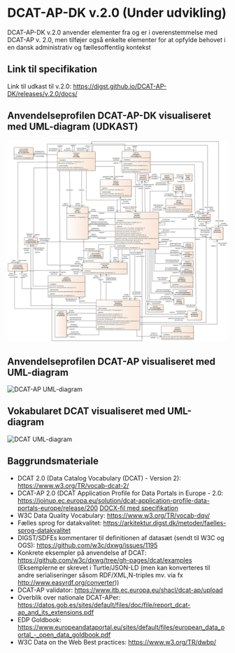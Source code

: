 # DCAT-AP-DK v.2.0 (Under udvikling)
DCAT-AP-DK v.2.0 anvender elementer fra og er i overenstemmelse med DCAT-AP v. 2.0, men tilføjer også enkelte elementer for at opfylde behovet i en dansk administrativ og fællesoffentlig kontekst

## Link til specifikation
Link til udkast til v.2.0: https://digst.github.io/DCAT-AP-DK/releases/v.2.0/docs/

## Anvendelseprofilen DCAT-AP-DK visualiseret med UML-diagram (UDKAST)
![DCAT-AP-DK UML-diagram](https://github.com/digst/DCAT-AP-DK/raw/master/releases/v.2.0/docs/img/Figur-DCAT-AP-DK-v2-UML.png "UDKAST DCAT-AP-DK UML Diagram")


## Anvendelseprofilen DCAT-AP visualiseret med UML-diagram
![DCAT-AP UML-diagram](https://joinup.ec.europa.eu/sites/default/files/distribution/access_url/2019-12/b6864a7d-4b8b-4fbe-8f03-5e0c3df002af/DCAT_AP_2.0.0.png "DCAT-AP UML Diagram")

## Vokabularet DCAT visualiseret med UML-diagram
![DCAT UML-diagram](https://www.w3.org/TR/vocab-dcat-2/images/DCAT-summary-all-attributes.png "DCAT UML Diagram")


## Baggrundsmateriale
* DCAT 2.0 (Data Catalog Vocabulary (DCAT) - Version 2): https://www.w3.org/TR/vocab-dcat-2/  
* DCAT-AP 2.0 (DCAT Application Profile for Data Portals in Europe - 2.0: https://joinup.ec.europa.eu/solution/dcat-application-profile-data-portals-europe/release/200 [DOCX-fil med specifikation](https://joinup.ec.europa.eu/sites/default/files/distribution/access_url/2019-12/a3dc67cb-6670-4ad2-83b9-61b118aec1f0/DCAT_AP_2.0.0.docx)
* W3C Data Quality Vocabulary: https://www.w3.org/TR/vocab-dqv/ 
* Fælles sprog for datakvalitet: https://arkitektur.digst.dk/metoder/faelles-sprog-datakvalitet
* DIGST/SDFEs kommentarer til definitionen af datasæt (sendt til W3C og OGS): https://github.com/w3c/dxwg/issues/1195 
* Konkrete eksempler på anvendelse af DCAT: https://github.com/w3c/dxwg/tree/gh-pages/dcat/examples (Eksemplerne er skrevet i Turtle/JSON-LD (men kan konverteres til andre serialiseringer såsom RDF/XML,N-triples mv. via fx http://www.easyrdf.org/converter)) 
* DCAT-AP validator: https://www.itb.ec.europa.eu/shacl/dcat-ap/upload 
* Overblik over nationale DCAT-APer: https://datos.gob.es/sites/default/files/doc/file/report_dcat-ap_and_its_extensions.pdf 
* EDP Goldbook: https://www.europeandataportal.eu/sites/default/files/european_data_portal_-_open_data_goldbook.pdf 
* W3C Data on the Web Best practices: https://www.w3.org/TR/dwbp/ 

 
